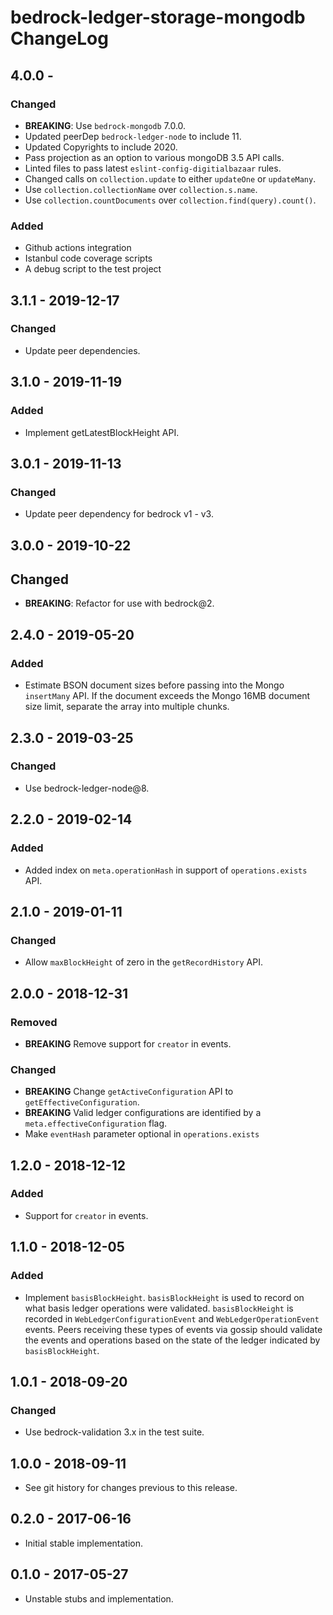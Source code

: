 # bedrock-ledger-storage-mongodb ChangeLog

## 4.0.0 -

### Changed
- **BREAKING**: Use `bedrock-mongodb` 7.0.0.
- Updated peerDep `bedrock-ledger-node` to include 11.
- Updated Copyrights to include 2020.
- Pass projection as an option to various mongoDB 3.5 API calls.
- Linted files to pass latest `eslint-config-digitialbazaar` rules.
- Changed calls on `collection.update` to either `updateOne` or `updateMany`.
- Use `collection.collectionName` over `collection.s.name`.
- Use `collection.countDocuments` over `collection.find(query).count()`.

### Added
- Github actions integration
- Istanbul code coverage scripts
- A debug script to the test project

## 3.1.1 - 2019-12-17

### Changed
- Update peer dependencies.

## 3.1.0 - 2019-11-19

### Added
- Implement getLatestBlockHeight API.

## 3.0.1 - 2019-11-13

### Changed
- Update peer dependency for bedrock v1 - v3.

## 3.0.0 - 2019-10-22

## Changed
- **BREAKING**: Refactor for use with bedrock@2.

## 2.4.0 - 2019-05-20

### Added
- Estimate BSON document sizes before passing into the Mongo `insertMany` API.
  If the document exceeds the Mongo 16MB document size limit, separate the
  array into multiple chunks.

## 2.3.0 - 2019-03-25

### Changed
- Use bedrock-ledger-node@8.

## 2.2.0 - 2019-02-14

### Added
- Added index on `meta.operationHash` in support of `operations.exists` API.

## 2.1.0 - 2019-01-11

### Changed
- Allow `maxBlockHeight` of zero in the `getRecordHistory` API.

## 2.0.0 - 2018-12-31

### Removed
- **BREAKING** Remove support for `creator` in events.

### Changed
- **BREAKING** Change `getActiveConfiguration` API to
  `getEffectiveConfiguration`.
- **BREAKING** Valid ledger configurations are identified by a
  `meta.effectiveConfiguration` flag.
- Make `eventHash` parameter optional in `operations.exists`

## 1.2.0 - 2018-12-12

### Added
- Support for `creator` in events.

## 1.1.0 - 2018-12-05

### Added
- Implement `basisBlockHeight`. `basisBlockHeight` is used to record on what
  basis ledger operations were validated. `basisBlockHeight` is recorded in
  `WebLedgerConfigurationEvent` and `WebLedgerOperationEvent` events. Peers
  receiving these types of events via gossip should validate the events and
  operations based on the state of the ledger indicated by `basisBlockHeight`.

## 1.0.1 - 2018-09-20

### Changed
- Use bedrock-validation 3.x in the test suite.

## 1.0.0 - 2018-09-11

- See git history for changes previous to this release.

## 0.2.0 - 2017-06-16

- Initial stable implementation.

## 0.1.0 - 2017-05-27

- Unstable stubs and implementation.
